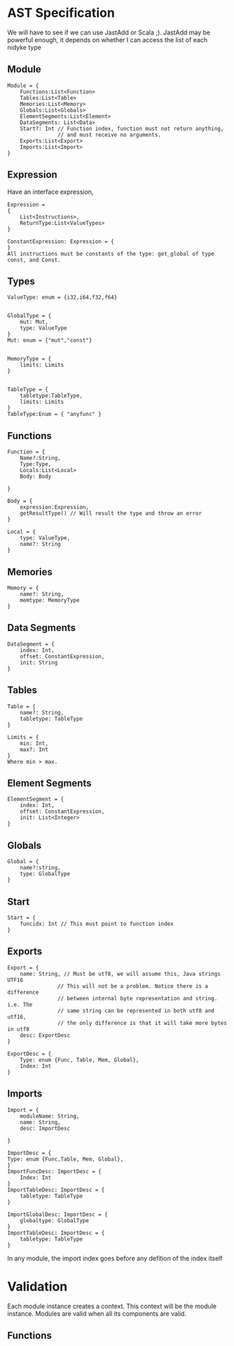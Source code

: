 # AST Specification
We will have to see if we can use JastAdd or Scala ;). JastAdd may be
powerful enough, it depends on whether I can access the list of each
nidyke type
## Module
```
Module = {
    Functions:List<Function>
    Tables:List<Table>
    Memories:List<Memory>
    Globals:List<Globals>
    ElementSegments:List<Element>
    DataSegments: List<Data>
    Start?: Int // Function index, function must not return anything,
                // and must receive no arguments.
    Exports:List<Export>
    Imports:List<Import>
}
```
## Expression
Have an interface expression,
```
Expression =
{
    List<Instructions>,
    ReturnType:List<ValueTypes>
}
```
```
ConstantExpression: Expression = {
}
All instructions must be constants of the type: get_global of type const, and Const.
```
## Types

```
ValueType: enum = {i32,i64,f32,f64}
```
```

GlobalType = {
    mut: Mut,
    type: ValueType
}
Mut: enum = {"mut","const"}
```
```

MemoryType = {
    limits: Limits
}
```
```

TableType = {
    tabletype:TableType,
    limits: Limits
}
TableType:Enum = { "anyfunc" }
```

## Functions
```
Function = {
    Name?:String,
    Type:Type,
    Locals:List<Local>
    Body: Body

}

```
```
Body = {
    expression:Expression,
    getResultType() // Will result the type and throw an error
}

```
```
Local = {
    type: ValueType,
    name?: String
}
```
## Memories
```
Memory = {
    name?: String,
    memtype: MemoryType
}
```
## Data Segments
```
DataSegment = {
    index: Int,
    offset: ConstantExpression,
    init: String
}
```
## Tables
```
Table = {
    name?: String,
    tabletype: TableType
}
```
```
Limits = {
    min: Int,
    max?: Int
}
Where min > max.
```
## Element Segments
```
ElementSegment = {
    index: Int,
    offset: ConstantExpression,
    init: List<Integer>
}
```
## Globals
```
Global = {
    name?:string,
    type: GlobalType
}

```
## Start
```
Start = {
    funcidx: Int // This must point to function index
}
```
## Exports
```
Export = {
    name: String, // Must be utf8, we will assume this, Java strings UTF16
                // This will not be a problem. Notice there is a difference
                // between internal byte representation and string. i.e. The
                // same string can be represented in both utf8 and utf16,
                // the only difference is that it will take more bytes in utf8
    desc: ExportDesc
}
```
```
ExportDesc = {
    Type: enum {Func, Table, Mem, Global},
    Index: Int
}
```
## Imports
```
Import = {
    moduleName: String,
    name: String,
    desc: ImportDesc

}
```
```
ImportDesc = {
Type: enum {Func,Table, Mem, Global},
}
ImportFuncDesc: ImportDesc = {
    Index: Int
}
ImportTableDesc: ImportDesc = {
    tabletype: TableType
}

ImportGlobalDesc: ImportDesc = {
    globaltype: GlobalType
}
ImportTableDesc: ImportDesc = {
    tabletype: TableType
}
```
In any module, the import index goes before any defition of the index itself

# Validation
Each module instance creates a context. This context will be the
module instance.
Modules are valid when all its components are valid.

## Functions
